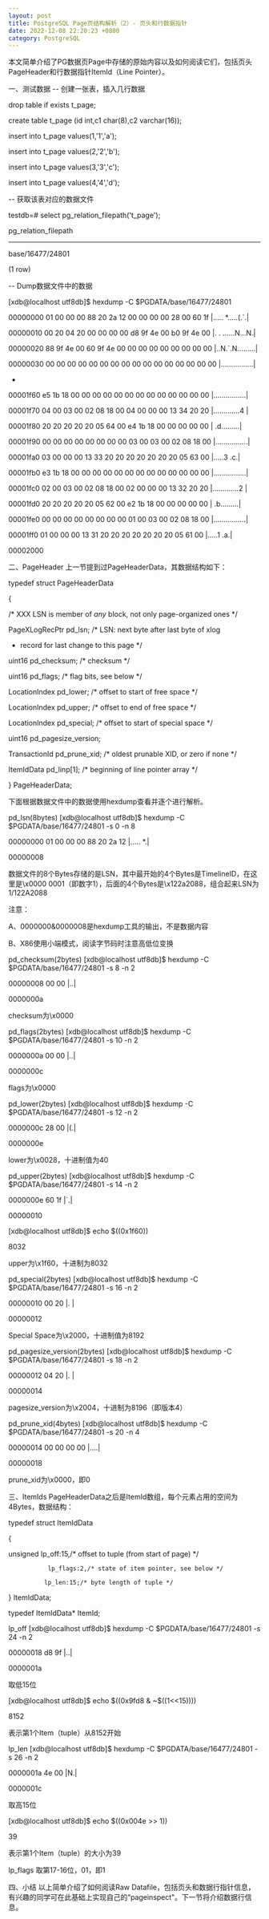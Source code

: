 ```yaml
---
layout: post
title: PostgreSQL Page页结构解析（2）- 页头和行数据指针
date: 2022-12-08 22:20:23 +0800
category: PostgreSQL
---
```


本文简单介绍了PG数据页Page中存储的原始内容以及如何阅读它们，包括页头PageHeader和行数据指针ItemId（Line Pointer）。

一、测试数据
-- 创建一张表，插入几行数据

drop table if exists t_page;

create table t_page (id int,c1 char(8),c2 varchar(16));

insert into t_page values(1,'1','a');

insert into t_page values(2,'2','b');

insert into t_page values(3,'3','c');

insert into t_page values(4,'4','d');

-- 获取该表对应的数据文件

testdb=# select pg_relation_filepath('t_page');

pg_relation_filepath

----------------------

base/16477/24801

(1 row)

-- Dump数据文件中的数据

[xdb@localhost utf8db]$ hexdump -C $PGDATA/base/16477/24801

00000000  01 00 00 00 88 20 2a 12  00 00 00 00 28 00 60 1f  |..... *.....(.`.|

00000010  00 20 04 20 00 00 00 00  d8 9f 4e 00 b0 9f 4e 00  |. . ......N...N.|

00000020  88 9f 4e 00 60 9f 4e 00  00 00 00 00 00 00 00 00  |..N.`.N.........|

00000030  00 00 00 00 00 00 00 00  00 00 00 00 00 00 00 00  |................|

*

00001f60  e5 1b 18 00 00 00 00 00  00 00 00 00 00 00 00 00  |................|

00001f70  04 00 03 00 02 08 18 00  04 00 00 00 13 34 20 20  |.............4  |

00001f80  20 20 20 20 20 05 64 00  e4 1b 18 00 00 00 00 00  |    .d.........|

00001f90  00 00 00 00 00 00 00 00  03 00 03 00 02 08 18 00  |................|

00001fa0  03 00 00 00 13 33 20 20  20 20 20 20 20 05 63 00  |.....3      .c.|

00001fb0  e3 1b 18 00 00 00 00 00  00 00 00 00 00 00 00 00  |................|

00001fc0  02 00 03 00 02 08 18 00  02 00 00 00 13 32 20 20  |.............2  |

00001fd0  20 20 20 20 20 05 62 00  e2 1b 18 00 00 00 00 00  |    .b.........|

00001fe0  00 00 00 00 00 00 00 00  01 00 03 00 02 08 18 00  |................|

00001ff0  01 00 00 00 13 31 20 20  20 20 20 20 20 05 61 00  |.....1      .a.|

00002000

二、PageHeader
上一节提到过PageHeaderData，其数据结构如下：

typedef struct PageHeaderData

{

/* XXX LSN is member of *any* block, not only page-organized ones */

PageXLogRecPtr pd_lsn; /* LSN: next byte after last byte of xlog

* record for last change to this page */

uint16 pd_checksum; /* checksum */

uint16 pd_flags; /* flag bits, see below */

LocationIndex pd_lower; /* offset to start of free space */

LocationIndex pd_upper; /* offset to end of free space */

LocationIndex pd_special; /* offset to start of special space */

uint16 pd_pagesize_version;

TransactionId pd_prune_xid; /* oldest prunable XID, or zero if none */

ItemIdData pd_linp[1]; /* beginning of line pointer array */

}  PageHeaderData;

下面根据数据文件中的数据使用hexdump查看并逐个进行解析。

pd_lsn(8bytes)
[xdb@localhost utf8db]$ hexdump -C $PGDATA/base/16477/24801 -s 0 -n 8

00000000  01 00 00 00 88 20 2a 12                          |..... *.|

00000008

数据文件的8个Bytes存储的是LSN，其中最开始的4个Bytes是TimelineID，在这里是\x0000 0001（即数字1），后面的4个Bytes是\x122a2088，组合起来LSN为1/122A2088

注意：

A、0000000&0000008是hexdump工具的输出，不是数据内容

B、X86使用小端模式，阅读字节码时注意高低位变换

pd_checksum(2bytes)
[xdb@localhost utf8db]$ hexdump -C $PGDATA/base/16477/24801 -s 8 -n 2

00000008  00 00                                            |..|

0000000a

checksum为\x0000

pd_flags(2bytes)
[xdb@localhost utf8db]$ hexdump -C $PGDATA/base/16477/24801 -s 10 -n 2

0000000a  00 00                                            |..|

0000000c

flags为\x0000

pd_lower(2bytes)
[xdb@localhost utf8db]$ hexdump -C $PGDATA/base/16477/24801 -s 12 -n 2

0000000c  28 00                                            |(.|

0000000e

lower为\x0028，十进制值为40

pd_upper(2bytes)
[xdb@localhost utf8db]$ hexdump -C $PGDATA/base/16477/24801 -s 14 -n 2

0000000e  60 1f                                            |`.|

00000010

[xdb@localhost utf8db]$ echo $((0x1f60))

8032

upper为\x1f60，十进制为8032

pd_special(2bytes)
[xdb@localhost utf8db]$ hexdump -C $PGDATA/base/16477/24801 -s 16 -n 2

00000010  00 20                                            |. |

00000012

Special Space为\x2000，十进制值为8192

pd_pagesize_version(2bytes)
[xdb@localhost utf8db]$ hexdump -C $PGDATA/base/16477/24801 -s 18 -n 2

00000012  04 20                                            |. |

00000014

pagesize_version为\x2004，十进制为8196（即版本4）

pd_prune_xid(4bytes)
[xdb@localhost utf8db]$ hexdump -C $PGDATA/base/16477/24801 -s 20 -n 4

00000014  00 00 00 00                                      |....|

00000018

prune_xid为\x0000，即0

三、ItemIds
PageHeaderData之后是ItemId数组，每个元素占用的空间为4Bytes，数据结构：

typedef struct ItemIdData

{

unsigned lp_off:15,/* offset to tuple (from start of page) */

               lp_flags:2,/* state of item pointer, see below */

              lp_len:15;/* byte length of tuple */

} ItemIdData;

typedef ItemIdData* ItemId;

lp_off
[xdb@localhost utf8db]$ hexdump -C $PGDATA/base/16477/24801 -s 24 -n 2

00000018  d8 9f                                            |..|

0000001a

取低15位

[xdb@localhost utf8db]$ echo $((0x9fd8 & ~$((1<<15))))

8152

表示第1个Item（tuple）从8152开始

lp_len
[xdb@localhost utf8db]$ hexdump -C $PGDATA/base/16477/24801 -s 26 -n 2

0000001a  4e 00                                            |N.|

0000001c

取高15位

[xdb@localhost utf8db]$ echo $((0x004e >> 1))

39

表示第1个Item（tuple）的大小为39

lp_flags
取第17-16位，01，即1

四、小结
以上简单介绍了如何阅读Raw Datafile，包括页头和数据行指针信息，有兴趣的同学可在此基础上实现自己的“pageinspect"。下一节将介绍数据行信息。